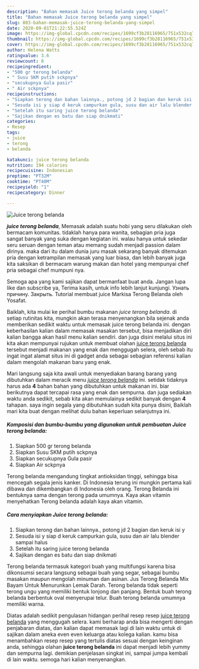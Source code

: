 ```yaml
---
description: "Bahan memasak Juice terong belanda yang simpel"
title: "Bahan memasak Juice terong belanda yang simpel"
slug: 803-bahan-memasak-juice-terong-belanda-yang-simpel
date: 2020-09-01T21:22:55.524Z
image: https://img-global.cpcdn.com/recipes/1699cf3b28116965/751x532cq70/juice-terong-belanda-foto-resep-utama.jpg
thumbnail: https://img-global.cpcdn.com/recipes/1699cf3b28116965/751x532cq70/juice-terong-belanda-foto-resep-utama.jpg
cover: https://img-global.cpcdn.com/recipes/1699cf3b28116965/751x532cq70/juice-terong-belanda-foto-resep-utama.jpg
author: Helena Watts
ratingvalue: 3.6
reviewcount: 8
recipeingredient:
- "500 gr terong belanda"
- " Susu SKM putih sckpnya"
- "secukupnya Gula pasir"
- " Air sckpnya"
recipeinstructions:
- "Siapkan terong dan bahan lainnya., potong jd 2 bagian dan keruk isi y"
- "Sesuda isi y siap d keruk campurkan gula, susu dan air lalu blender sampai halus"
- "Setelah itu saring juice terong belanda"
- "Sajikan dengan es batu dan siap dnikmati"
categories:
- Resep
tags:
- juice
- terong
- belanda

katakunci: juice terong belanda 
nutrition: 194 calories
recipecuisine: Indonesian
preptime: "PT32M"
cooktime: "PT40M"
recipeyield: "1"
recipecategory: Dinner

---
```



![Juice terong belanda](https://img-global.cpcdn.com/recipes/1699cf3b28116965/751x532cq70/juice-terong-belanda-foto-resep-utama.jpg)

<b><i>juice terong belanda</i></b>, Memasak adalah suatu hobi yang seru dilakukan oleh bermacam komunitas. tidaklah hanya para wanita, sebagian pria juga sangat banyak yang suka dengan kegiatan ini. walau hanya untuk sekedar seru seruan dengan teman atau memang sudah menjadi passion dalam dirinya. maka dari itu dalam dunia juru masak sekarang banyak ditemukan pria dengan ketrampilan memasak yang luar biasa, dan lebih banyak juga kita saksikan di bermacam warung makan dan hotel yang mempunyai chef pria sebagai chef mumpuni nya.

Semoga apa yang kami sajikan dapat bermanfaat buat anda. Jangan lupa like dan subscribe ya, Terima kasih, untuk info lebih lanjut kunjungi. Узнать причину. Закрыть. Tutorial membuat juice Markisa Terong Belanda oleh Yosafat.

Baiklah, kita mulai ke perihal bumbu makanan <i>juice terong belanda</i>. di setiap rutinitas kita, mungkin akan terasa menyenangkan bila sejenak anda memberikan sedikit waktu untuk memasak juice terong belanda ini. dengan keberhasilan kalian dalam memasak masakan tersebut, bisa menjadikan diri kalian bangga akan hasil menu kalian sendiri. dan juga disini melalui situs ini kita akan mempunyai rujukan untuk membuat olahan <u>juice terong belanda</u> tersebut menjadi makanan yang enak dan menggugah selera, oleh sebab itu ingat ingat alamat situs ini di gadget anda sebagai sebagian referensi kalian dalam mengolah makanan baru yang enak.


Mari langsung saja kita awali untuk menyediakan barang barang yang dibutuhkan dalam meracik menu <u><i>juice terong belanda</i></u> ini. setidak tidaknya harus ada <b>4</b> bahan bahan yang dibutuhkan untuk makanan ini. biar berikutnya dapat tercapai rasa yang enak dan sempurna. dan juga sediakan waktu anda sedikit, sebab kita akan memulainya sedikit banyak dengan <b>4</b> tahapan. saya ingin segala yang dibutuhkan sudah kita punya disini, Baiklah mari kita buat dengan melihat dulu bahan keperluan selanjutnya ini.

<!--inarticleads1-->

##### Komposisi dan bumbu-bumbu yang digunakan untuk pembuatan Juice terong belanda:

1. Siapkan 500 gr terong belanda
1. Siapkan  Susu SKM putih sckpnya
1. Siapkan secukupnya Gula pasir
1. Siapkan  Air sckpnya


Terong belanda mengandung tingkat antioksidan tinggi, sehingga bisa mencegah segala jenis kanker. Di Indonesia terung ini mungkin pertama kali dibawa dan dikembangkan di Indonesia oleh orang. Terong Belanda ini bentuknya sama dengan terong pada umumnya. Kaya akan vitamin menyehatkan Terong belanda adalah kaya akan vitamin. 

<!--inarticleads2-->

##### Cara menyiapkan Juice terong belanda:

1. Siapkan terong dan bahan lainnya., potong jd 2 bagian dan keruk isi y
1. Sesuda isi y siap d keruk campurkan gula, susu dan air lalu blender sampai halus
1. Setelah itu saring juice terong belanda
1. Sajikan dengan es batu dan siap dnikmati


Terong belanda termasuk kategori buah yang multifungsi karena bisa dikonsumsi secara langsung sebagai buah yang segar, sebagai bumbu masakan maupun mengolah minuman dan asinan. Jus Terong Belanda Mix Bayam Untuk Menurunkan Lemak Darah. Terong belanda tidak seperti terong ungu yang memiliki bentuk lonjong dan panjang. Bentuk buah terong belanda berbentuk oval menyerupai telur. Buah terong belanda umumnya memiliki warna. 

Diatas adalah sedikit pengulasan hidangan perihal resep resep <u>juice terong belanda</u> yang menggugah selera. kami berharap anda bisa mengerti dengan penjabaran diatas, dan kalian dapat memasak lagi di lain waktu untuk di sajikan dalam aneka even even keluarga atau kolega kalian. kamu bisa menambahkan resep resep yang tertulis diatas sesuai dengan keinginan anda, sehingga olahan <b>juice terong belanda</b> ini dapat menjadi lebih yummy dan sempurna lagi. demikian penjelasan singkat ini, sampai jumpa kembali di lain waktu. semoga hari kalian menyenangkan.
